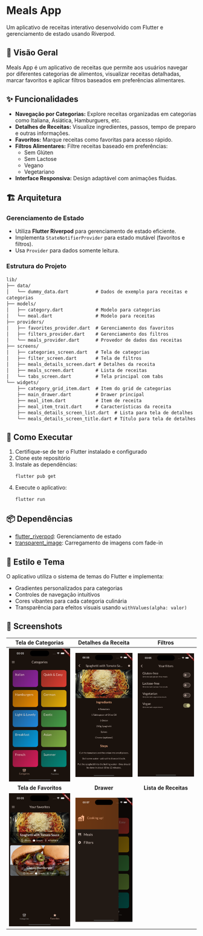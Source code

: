 # Meals App

Um aplicativo de receitas interativo desenvolvido com Flutter e gerenciamento de estado usando Riverpod.

## 📱 Visão Geral

Meals App é um aplicativo de receitas que permite aos usuários navegar por diferentes categorias de alimentos, visualizar receitas detalhadas, marcar favoritos e aplicar filtros baseados em preferências alimentares.

## ✨ Funcionalidades

- **Navegação por Categorias:** Explore receitas organizadas em categorias como Italiana, Asiática, Hamburguers, etc.
- **Detalhes de Receitas:** Visualize ingredientes, passos, tempo de preparo e outras informações.
- **Favoritos:** Marque receitas como favoritas para acesso rápido.
- **Filtros Alimentares:** Filtre receitas baseado em preferências:
  - Sem Glúten
  - Sem Lactose
  - Vegano
  - Vegetariano
- **Interface Responsiva:** Design adaptável com animações fluidas.

## 🏗️ Arquitetura

### Gerenciamento de Estado
- Utiliza **Flutter Riverpod** para gerenciamento de estado eficiente.
- Implementa `StateNotifierProvider` para estado mutável (favoritos e filtros).
- Usa `Provider` para dados somente leitura.

### Estrutura do Projeto

```
lib/
├── data/
│   └── dummy_data.dart          # Dados de exemplo para receitas e categorias
├── models/
│   ├── category.dart            # Modelo para categorias
│   └── meal.dart                # Modelo para receitas
├── providers/
│   ├── favorites_provider.dart  # Gerenciamento dos favoritos
│   ├── filters_provider.dart    # Gerenciamento dos filtros
│   └── meals_provider.dart      # Provedor de dados das receitas
├── screens/
│   ├── categories_screen.dart   # Tela de categorias
│   ├── filter_screen.dart       # Tela de filtros
│   ├── meals_details_screen.dart # Detalhes da receita
│   ├── meals_screen.dart        # Lista de receitas
│   └── tabs_screen.dart         # Tela principal com tabs
└── widgets/
    ├── category_grid_item.dart  # Item do grid de categorias
    ├── main_drawer.dart         # Drawer principal
    ├── meal_item.dart           # Item de receita
    ├── meal_item_trait.dart     # Características da receita
    ├── meals_details_screen_list.dart  # Lista para tela de detalhes
    └── meals_details_screen_title.dart # Título para tela de detalhes
```

## 🚀 Como Executar

1. Certifique-se de ter o Flutter instalado e configurado
2. Clone este repositório
3. Instale as dependências:
   ```
   flutter pub get
   ```
4. Execute o aplicativo:
   ```
   flutter run
   ```

## 📦 Dependências

- [flutter_riverpod](https://pub.dev/packages/flutter_riverpod): Gerenciamento de estado
- [transparent_image](https://pub.dev/packages/transparent_image): Carregamento de imagens com fade-in

## 🎨 Estilo e Tema

O aplicativo utiliza o sistema de temas do Flutter e implementa:
- Gradientes personalizados para categorias
- Controles de navegação intuitivos
- Cores vibantes para cada categoria culinária
- Transparência para efeitos visuais usando `withValues(alpha: valor)`

## 📸 Screenshots

| Tela de Categorias | Detalhes da Receita | Filtros |
|:---:|:---:|:---:|
| ![Categorias](screenshots/categories.png) | ![Detalhes](screenshots/meal_details.png) | ![Filtros](screenshots/filters.png) |
| **Tela de Favoritos** | **Drawer** | **Lista de Receitas** |
| ![Favoritos](screenshots/favorites.png) | ![Drawer](screenshots/drawer.png) |